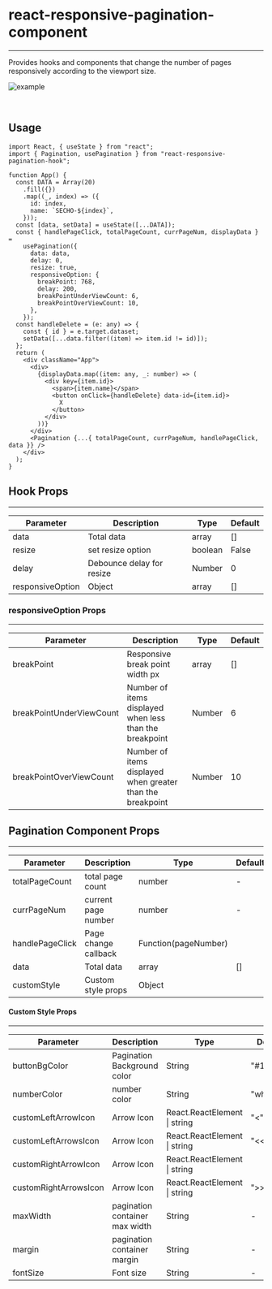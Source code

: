# react-responsive-pagination-component

---

Provides hooks and components that change the number of pages responsively according to the viewport size.

![example](https://user-images.githubusercontent.com/55486644/162971856-15326070-22f0-4a7b-91c6-890c36f30881.gif)


<br/>


## Usage

```tsx
import React, { useState } from "react";
import { Pagination, usePagination } from "react-responsive-pagination-hook";

function App() {
  const DATA = Array(20)
    .fill({})
    .map((_, index) => ({
      id: index,
      name: `SECHO-${index}`,
    }));
  const [data, setData] = useState([...DATA]);
  const { handlePageClick, totalPageCount, currPageNum, displayData } =
    usePagination({
      data: data,
      delay: 0,
      resize: true,
      responsiveOption: {
        breakPoint: 768,
        delay: 200,
        breakPointUnderViewCount: 6,
        breakPointOverViewCount: 10,
      },
    });
  const handleDelete = (e: any) => {
    const { id } = e.target.dataset;
    setData([...data.filter((item) => item.id != id)]);
  };
  return (
    <div className="App">
      <div>
        {displayData.map((item: any, _: number) => (
          <div key={item.id}>
            <span>{item.name}</span>
            <button onClick={handleDelete} data-id={item.id}>
              X
            </button>
          </div>
        ))}
      </div>
      <Pagination {...{ totalPageCount, currPageNum, handlePageClick, data }} />
    </div>
  );
}
```







## Hook Props

---

| Parameter        | Description               | Type       | Default |
| ---------------- | ------------------------- | ---------- | ------- |
| data             | Total data                | array<any> | []      |
| resize           | set resize option         | boolean    | False   |
| delay            | Debounce delay for resize | Number     | 0       |
| responsiveOption | Object                    | array<any> | []      |



### responsiveOption Props

---

| Parameter                | Description                                                | Type       | Default |
| ------------------------ | ---------------------------------------------------------- | ---------- | ------- |
| breakPoint               | Responsive break point width px                            | array<any> | []      |
| breakPointUnderViewCount | Number of items displayed when less than the breakpoint    | Number     | 6       |
| breakPointOverViewCount  | Number of items displayed when greater than the breakpoint | Number     | 10      |







## Pagination Component Props

---

| Parameter       | Description          | Type                 | Default |
| --------------- | -------------------- | -------------------- | ------- |
| totalPageCount  | total page count     | number               | -       |
| currPageNum     | current page number  | number               | -       |
| handlePageClick | Page change callback | Function(pageNumber) |         |
| data            | Total data           | array<any>           | []      |
| customStyle     | Custom style props   | Object               |         |



#### Custom Style Props

---

| Parameter             | Description                    | Type                         | Default    |
| --------------------- | ------------------------------ | ---------------------------- | ---------- |
| buttonBgColor         | Pagination Background color    | String                       | "\#1590fe" |
| numberColor           | number color                   | String                       | "white"    |
| customLeftArrowIcon   | Arrow Icon                     | React.ReactElement \| string | "<"        |
| customLeftArrowsIcon  | Arrow Icon                     | React.ReactElement \| string | "<<"       |
| customRightArrowIcon  | Arrow Icon                     | React.ReactElement \| string |            |
| customRightArrowsIcon | Arrow Icon                     | React.ReactElement \| string | ">>"       |
| maxWidth              | pagination container max width | String                       | -          |
| margin                | pagination container margin    | String                       | -          |
| fontSize              | Font size                      | String                       | -          |
